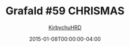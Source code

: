 ---
title: "Grafald #59 CHRISMAS"
type: "image"
date: 2015-01-08T00:00:00-04:00
draft: false
categories: ["Grafald"]
image_path: "../img/2015/59.png"
alt_text: ""
is_subpage: true
author: "[KirbychuHRD](https://cohost.org/KirbychuHRD)"
---